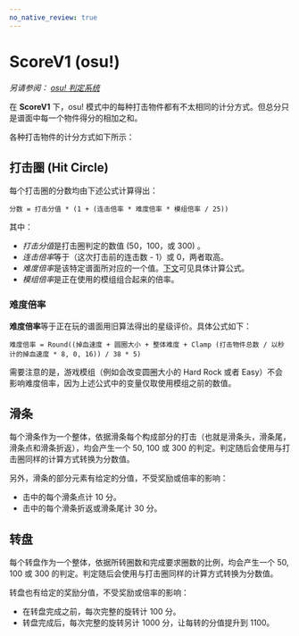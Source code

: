 ```yaml
---
no_native_review: true
---
```


# ScoreV1 (osu!)

*另请参阅： [osu! 判定系统](/wiki/Gameplay/Judgement/osu!)*

在 **ScoreV1** 下，osu! 模式中的每种打击物件都有不太相同的计分方式。但总分只是谱面中每一个物件得分的相加之和。

各种打击物件的计分方式如下所示：

## 打击圈 (Hit Circle)

每个打击圈的分数均由下述公式计算得出：

`分数 = 打击分值 * (1 + (连击倍率 * 难度倍率 * 模组倍率 / 25))`

其中：

- *打击分值*是打击圈判定的数值 (50，100，或 300) 。
- *连击倍率*等于（这次打击前的连击数 - 1）或 0，两者取高。
- *难度倍率*是该特定谱面所对应的一个值。[下文](#难度倍率)可见具体计算公式。
- *模组倍率*是正在使用的模组组合起来的倍率。

### 难度倍率

**难度倍率**等于正在玩的谱面用旧算法得出的星级评价。具体公式如下：

`难度倍率 = Round((掉血速度 + 圆圈大小 + 整体难度 + Clamp (打击物件总数 / 以秒计的掉血速度 * 8, 0, 16)) / 38 * 5)`

需要注意的是，游戏模组（例如会改变圆圈大小的 Hard Rock 或者 Easy）不会影响难度倍率，因为上述公式中的变量仅取使用模组之前的数值。

## 滑条

每个滑条作为一个整体，依据滑条每个构成部分的打击（也就是滑条头，滑条尾，滑条点和滑条折返），均会产生一个 50, 100 或 300 的判定。判定随后会使用与打击圈同样的计算方式转换为分数值。

另外，滑条的部分元素有给定的分值，不受奖励或倍率的影响：

- 击中的每个滑条点计 10 分。
- 击中的每个滑条折返或滑条尾计 30 分。

## 转盘

每个转盘作为一个整体，依据所转圈数和完成要求圈数的比例，均会产生一个 50, 100 或 300 的判定。判定随后会使用与打击圈同样的计算方式转换为分数值。

转盘也有给定的奖励分值，不受奖励或倍率的影响：

- 在转盘完成之前，每次完整的旋转计 100 分。
- 转盘完成后，每次完整的旋转另计 1000 分，让每转的分值提升到 1100。
